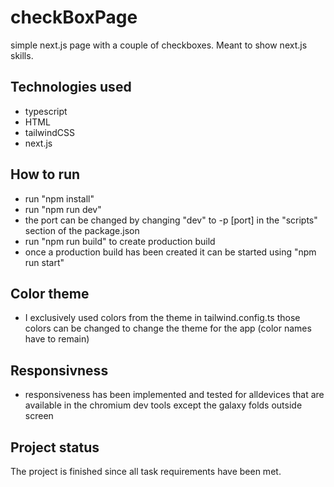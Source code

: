 # checkBoxPage

simple next.js page with a couple of checkboxes. Meant to show next.js skills.

## Technologies used

- typescript 
- HTML
- tailwindCSS
- next.js

## How to run 

- run "npm install"
- run "npm run dev"
- the port can be changed by changing "dev" to -p [port] in the "scripts" section of the package.json
- run "npm run build" to create production build
- once a production build has been created it can be started using "npm run start"

## Color theme

- I exclusively used colors from the theme in tailwind.config.ts those colors can be changed to change the theme for the app (color names have to remain)

## Responsivness

- responsiveness has been implemented and tested for alldevices that are available in the chromium dev tools except the galaxy folds outside screen

## Project status

The project is finished since all task requirements have been met.
